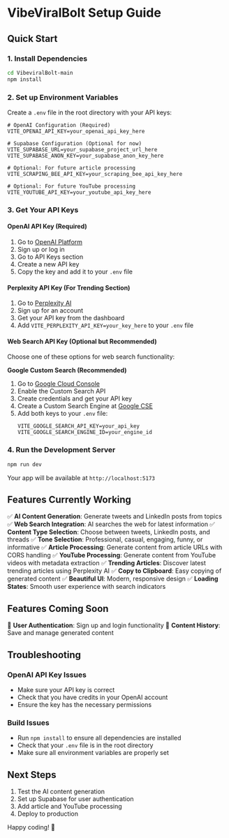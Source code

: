 # VibeViralBolt Setup Guide

## Quick Start

### 1. Install Dependencies
```bash
cd VibeviralBolt-main
npm install
```

### 2. Set up Environment Variables

Create a `.env` file in the root directory with your API keys:

```env
# OpenAI Configuration (Required)
VITE_OPENAI_API_KEY=your_openai_api_key_here

# Supabase Configuration (Optional for now)
VITE_SUPABASE_URL=your_supabase_project_url_here
VITE_SUPABASE_ANON_KEY=your_supabase_anon_key_here

# Optional: For future article processing
VITE_SCRAPING_BEE_API_KEY=your_scraping_bee_api_key_here

# Optional: For future YouTube processing
VITE_YOUTUBE_API_KEY=your_youtube_api_key_here
```

### 3. Get Your API Keys

#### OpenAI API Key (Required)
1. Go to [OpenAI Platform](https://platform.openai.com/)
2. Sign up or log in
3. Go to API Keys section
4. Create a new API key
5. Copy the key and add it to your `.env` file

#### Perplexity API Key (For Trending Section)
1. Go to [Perplexity AI](https://www.perplexity.ai/)
2. Sign up for an account
3. Get your API key from the dashboard
4. Add `VITE_PERPLEXITY_API_KEY=your_key_here` to your `.env` file

#### Web Search API Key (Optional but Recommended)
Choose one of these options for web search functionality:

**Google Custom Search (Recommended)**
1. Go to [Google Cloud Console](https://console.cloud.google.com/)
2. Enable the Custom Search API
3. Create credentials and get your API key
4. Create a Custom Search Engine at [Google CSE](https://cse.google.com/)
5. Add both keys to your `.env` file:
   ```
   VITE_GOOGLE_SEARCH_API_KEY=your_api_key
   VITE_GOOGLE_SEARCH_ENGINE_ID=your_engine_id
   ```

### 4. Run the Development Server

```bash
npm run dev
```

Your app will be available at `http://localhost:5173`

## Features Currently Working

✅ **AI Content Generation**: Generate tweets and LinkedIn posts from topics
✅ **Web Search Integration**: AI searches the web for latest information
✅ **Content Type Selection**: Choose between tweets, LinkedIn posts, and threads
✅ **Tone Selection**: Professional, casual, engaging, funny, or informative
✅ **Article Processing**: Generate content from article URLs with CORS handling
✅ **YouTube Processing**: Generate content from YouTube videos with metadata extraction
✅ **Trending Articles**: Discover latest trending articles using Perplexity AI
✅ **Copy to Clipboard**: Easy copying of generated content
✅ **Beautiful UI**: Modern, responsive design
✅ **Loading States**: Smooth user experience with search indicators

## Features Coming Soon

🔄 **User Authentication**: Sign up and login functionality
🔄 **Content History**: Save and manage generated content

## Troubleshooting

### OpenAI API Key Issues
- Make sure your API key is correct
- Check that you have credits in your OpenAI account
- Ensure the key has the necessary permissions

### Build Issues
- Run `npm install` to ensure all dependencies are installed
- Check that your `.env` file is in the root directory
- Make sure all environment variables are properly set

## Next Steps

1. Test the AI content generation
2. Set up Supabase for user authentication
3. Add article and YouTube processing
4. Deploy to production

Happy coding! 🚀
